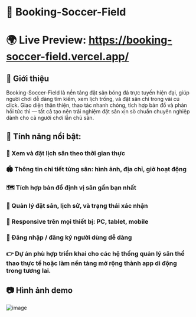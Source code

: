# 🚀 Booking-Soccer-Field

# 🌍 Live Preview: https://booking-soccer-field.vercel.app/

## 📌 Giới thiệu
Booking-Soccer-Field là nền tảng đặt sân bóng đá trực tuyến hiện đại, giúp người chơi dễ dàng tìm kiếm, xem lịch trống, và đặt sân chỉ trong vài cú click. Giao diện thân thiện, thao tác nhanh chóng, tích hợp bản đồ và phản hồi tức thì — tất cả tạo nên trải nghiệm đặt sân xịn sò chuẩn chuyên nghiệp dành cho cả người chơi lẫn chủ sân.

## 🎯 Tính năng nổi bật:
### 📅 Xem và đặt lịch sân theo thời gian thực

### 🏟️ Thông tin chi tiết từng sân: hình ảnh, địa chỉ, giờ hoạt động

### 🗺️ Tích hợp bản đồ định vị sân gần bạn nhất

### 🧾 Quản lý đặt sân, lịch sử, và trạng thái xác nhận

### 📱 Responsive trên mọi thiết bị: PC, tablet, mobile

### 🔐 Đăng nhập / đăng ký người dùng dễ dàng

### 👉 Dự án phù hợp triển khai cho các hệ thống quản lý sân thể thao thực tế hoặc làm nền tảng mở rộng thành app di động trong tương lai.

## 📷 Hình ảnh demo

![image](https://github.com/user-attachments/assets/4365806f-92a3-45d9-850a-02d95788abe7)
